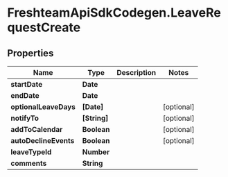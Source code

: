 # FreshteamApiSdkCodegen.LeaveRequestCreate

## Properties

Name | Type | Description | Notes
------------ | ------------- | ------------- | -------------
**startDate** | **Date** |  | 
**endDate** | **Date** |  | 
**optionalLeaveDays** | **[Date]** |  | [optional] 
**notifyTo** | **[String]** |  | [optional] 
**addToCalendar** | **Boolean** |  | [optional] 
**autoDeclineEvents** | **Boolean** |  | [optional] 
**leaveTypeId** | **Number** |  | 
**comments** | **String** |  | 


